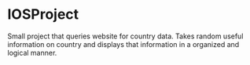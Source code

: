 # IOSProject
Small project that queries website for country data. Takes random useful information on country and displays that information in a organized and logical manner.
